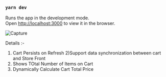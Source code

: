 ### `yarn dev`

Runs the app in the development mode.\
Open [http://localhost:3000](http://localhost:5173) to view it in the browser.



![Capture](https://user-images.githubusercontent.com/47073516/191562827-4870fbef-667c-4749-bb5e-deb7f95959bd.PNG)



Details :- 
  1) Cart Persists on Refresh
  2)Support data synchronization between cart and Store Front
  3) Shows TOtal Number of Items on Cart
  4) Dynamically Calculate Cart Total Price
